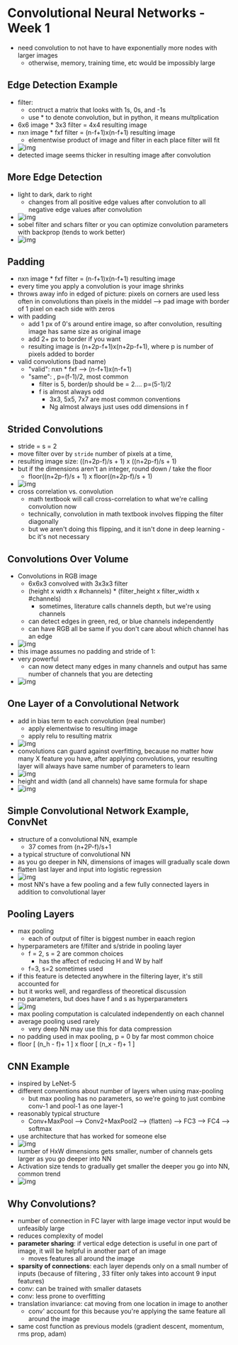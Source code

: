 # Convolutional Neural Networks - Week 1

- need convolution to not have to have exponentially more nodes with larger images
  - otherwise, memory, training time, etc would be impossibly large

## Edge Detection Example

- filter:
  - contruct a matrix that looks with 1s, 0s, and -1s
  - use * to denote convolution, but in python, it means multplication
- 6x6 image * 3x3 filter = 4x4 resulting image 
- nxn image * fxf filter = (n-f+1)x(n-f+1) resulting image 
  - elementwise product of image and filter in each place filter will fit
- ![img](https://github.com/chriseal/deep_learning_ai/4_ConvolutionalNeuralNetworks/blob/master/week1/4wk1_convolution_visual.png)
- detected image seems thicker in resulting image after convolution

## More Edge Detection

- light to dark, dark to right
  - changes from all positive edge values after convolution to all negative edge values after convolution
- ![img](https://github.com/chriseal/deep_learning_ai/4_ConvolutionalNeuralNetworks/blob/master/week1/4wk1_convolution_vertical_and_horizontal_filters.png)
- sobel filter and schars filter or you can optimize convolution parameters with backprop (tends to work better)
- ![img](https://github.com/chriseal/deep_learning_ai/4_ConvolutionalNeuralNetworks/blob/master/week1/4wk1_convolution_filter_options.png)

## Padding

- nxn image * fxf filter = (n-f+1)x(n-f+1) resulting image 
- every time you apply a convolution is your image shrinks
- throws away info in edged of picture: pixels on corners are used less often in convolutions than pixels in the middel
--> pad image with border of 1 pixel on each side with zeros
- with padding
  - add 1 px of 0's around entire image, so after convolution, resulting image has same size as original image
  - add 2+ px to border if you want
  - resulting image is (n+2p-f+1)x(n+2p-f+1), where p is number of pixels added to border
- valid convolutions (bad name)
  - "valid": nxn * fxf --> (n-f+1)x(n-f+1)
  - "same": , p=(f-1)/2, most common
    - filter is 5, border/p should be = 2.... p=(5-1)/2
    - f is almost always odd  
      - 3x3, 5x5, 7x7 are most common conventions
      - Ng almost always just uses odd dimensions in f
      
## Strided Convolutions

- stride = s = 2
- move filter over by `stride` number of pixels at a time, 
- resulting image size: ((n+2p-f)/s + 1) x ((n+2p-f)/s + 1)
- but if the dimensions aren't an integer, round down / take the floor
  - floor((n+2p-f)/s + 1) x floor((n+2p-f)/s + 1)
- ![img](https://github.com/chriseal/deep_learning_ai/4_ConvolutionalNeuralNetworks/blob/master/week1/4wk1_convolution_resulting_size.png)
- cross correlation vs. convolution
  - math textbook will call cross-correlation to what we're calling convolution now
  - technically, convolution in math textbook involves flipping the filter diagonally
  - but we aren't doing this flipping, and it isn't done in deep learning - bc it's not necessary

## Convolutions Over Volume

- Convolutions in RGB image
  - 6x6x3 convolved with 3x3x3 filter
  - (height x width x #channels) * (filter_height x filter_width x #channels)
    - sometimes, literature calls channels depth, but we're using channels
  - can detect edges in green, red, or blue channels independently
  - can have RGB all be same if you don't care about which channel has an edge
- ![img](https://github.com/chriseal/deep_learning_ai/4_ConvolutionalNeuralNetworks/blob/master/week1/4wk1_convolution_on_3d_volumes.png)
- this image assumes no padding and stride of 1:
- very powerful
  - can now detect many edges in many channels and output has same number of channels that you are detecting
- ![img](https://github.com/chriseal/deep_learning_ai/4_ConvolutionalNeuralNetworks/blob/master/week1/4wk1_convolution_multiple_filters.png)

## One Layer of a Convolutional Network

- add in bias term to each convolution (real number) 
  - apply elementwise to resulting image
  - apply relu to resulting matrix
- ![img](https://github.com/chriseal/deep_learning_ai/4_ConvolutionalNeuralNetworks/blob/master/week1/4wk1_convolution_layer.png)
- convolutions can guard against overfitting, because no matter how many X feature you have, after applying convolutions, your resulting layer will always have same number of parameters to learn
- ![img](https://github.com/chriseal/deep_learning_ai/4_ConvolutionalNeuralNetworks/blob/master/week1/4wk1_convolution_layer_num_params.png)
- height and width (and all channels) have same formula for shape
- ![img](https://github.com/chriseal/deep_learning_ai/4_ConvolutionalNeuralNetworks/blob/master/week1/4wk1_convolution_summary_of_notation.png)

## Simple Convolutional Network Example, ConvNet

- structure of a convolutional NN, example
  - 37 comes from (n+2P-f)/s+1
- a typical structure of convolutional NN
- as you go deeper in NN, dimensions of images will gradually scale down
- flatten last layer and input into logistic regression
- ![img](https://github.com/chriseal/deep_learning_ai/4_ConvolutionalNeuralNetworks/blob/master/week1/4wk1_convolution_typical_structure.png)
- most NN's have a few pooling and a few fully connected layers in addition to convolutional layer

## Pooling Layers

- max pooling
  - each of output of filter is biggest number in eaach region 
- hyperparameters are f/filter and s/stride in pooling layer
  - f = 2, s = 2 are common choices
    - has the affect of reducing H and W by half
  - f=3, s=2 sometimes used
- if this feature is detected anywhere in the filtering layer, it's still accounted for
- but it works well, and regardless of theoretical discussion 
- no parameters, but does have f and s as hyperparameters
- ![img](https://github.com/chriseal/deep_learning_ai/4_ConvolutionalNeuralNetworks/blob/master/week1/4wk1_max_pooling_explanation.png)
- max pooling computation is calculated independently on each channel
- average pooling used rarely
  - very deep NN may use this for data compression
- no padding used in max pooling, p = 0 by far most common choice
- floor [ (n_h - f)+ 1 ] x floor [ (n_x - f)+ 1 ]

## CNN Example

- inspired by LeNet-5
- different conventions about number of layers when using max-pooling
  - but max pooling has no parameters, so we're going to just combine conv-1 and pool-1 as one layer-1
- reasonably typical structure
  - Conv+MaxPool --> Conv2+MaxPool2 --> (flatten) --> FC3 --> FC4 --> softmax
- use architecture that has worked for someone else
- ![img](https://github.com/chriseal/deep_learning_ai/4_ConvolutionalNeuralNetworks/blob/master/week1/4wk1_conv_typical_structure.png)
- number of HxW dimensions gets smaller, number of channels gets larger as you go deeper into NN
- Activation size tends to gradually get smaller the deeper you go into NN, common trend
- ![img](https://github.com/chriseal/deep_learning_ai/4_ConvolutionalNeuralNetworks/blob/master/week1/4wk1_conv_typical_structure_param_chart.png)

## Why Convolutions?

- number of connection in FC layer with large image vector input would be unfeasibly large
- reduces complexity of model
- **parameter sharing**: if vertical edge detection is useful in one part of image, it will be helpful in another part of an image
  - moves features all around the image
- **sparsity of connections**: each layer depends only on a small number of inputs (because of filtering , 33 filter only takes into account 9 input features)
- conv: can be trained with smaller datasets
- conv: less prone to overfitting
- translation invariance: cat moving from one location in image to another 
  - conv' account for this because you're applying the same feature all around the image
- same cost function as previous models (gradient descent, momentum, rms prop, adam)



